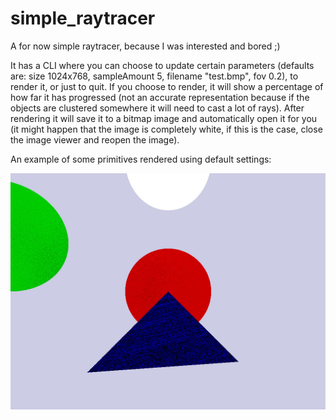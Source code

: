 # simple_raytracer
A for now simple raytracer, because I was interested and bored ;)

It has a CLI where you can choose to update certain parameters (defaults are: size 1024x768, sampleAmount 5, filename "test.bmp", fov 0.2), to render it, or just to quit.
If you choose to render, it will show a percentage of how far it has progressed (not an accurate representation because if the objects are clustered somewhere it will need to cast a lot of rays). 
After rendering it will save it to a bitmap image and automatically open it for you (it might happen that the image is completely white, if this is the case, close the image viewer and reopen the image).

An example of some primitives rendered using default settings:

![example](https://github.com/ThomBreugelmans/simple_raytracer/blob/master/example.jpg?raw=true)
